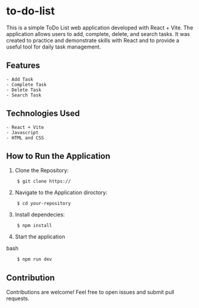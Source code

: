 # to-do-list

This is a simple ToDo List web application developed with React + Vite.
The application allows users to add, complete, delete, and search tasks. It was created to practice and demonstrate skills with React and to provide a useful tool for daily task management.

## Features

    - Add Task
    - Complete Task
    - Delete Task
    - Search Task

## Technologies Used

    - React + Vite
    - Javascript
    - HTML and CSS

## How to Run the Application

1. Clone the Repository:


```
    $ git clone https://
```

2. Navigate to the Application diroctory:


```
    $ cd your-repository
```

3. Install dependecies:

```
    $ npm install
```

4. Start the application

bash
```
    $ npm run dev
```


## Contribution

Contributions are welcome! Feel free to open issues and submit pull requests.